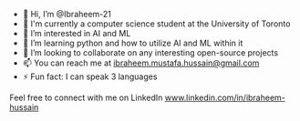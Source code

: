 - 👋 Hi, I’m @Ibraheem-21
- 🏫 I'm currently a computer science student at the University of Toronto
- 👀 I’m interested in AI and ML
- 🌱 I’m learning python and how to utilize AI and ML within it
- 💞️ I’m looking to collaborate on any interesting open-source projects 
- 📫 You can reach me at ibraheem.mustafa.hussain@gmail.com
- ⚡ Fun fact: I can speak 3 languages

Feel free to connect with me on LinkedIn www.linkedin.com/in/ibraheem-hussain


<!---
Ibraheem-21/Ibraheem-21 is a ✨ special ✨ repository because its `README.md` (this file) appears on your GitHub profile.
You can click the Preview link to take a look at your changes.
--->
